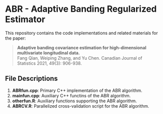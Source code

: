 # ABR - Adaptive Banding Regularized Estimator

This repository contains the code implementations and related materials for the paper:

> **Adaptive banding covariance estimation for high-dimensional multivariate longitudinal data.**  
> Fang Qian, Weiping Zhang, and Yu Chen.
> Canadian Journal of Statistics 2021, 49(3): 906-938.

## File Descriptions

1. **ABRfun.cpp**: Primary C++ implementation of the ABR algorithm.
2. **mainfun.cpp**: Auxiliary C++ functins of the ABR algorithm.
3. **otherfun.R**: Auxiliary functions supporting the ABR algorithm.
3. **ABRCV.R**: Parallelized cross-validation script for the ABR algorithm.

